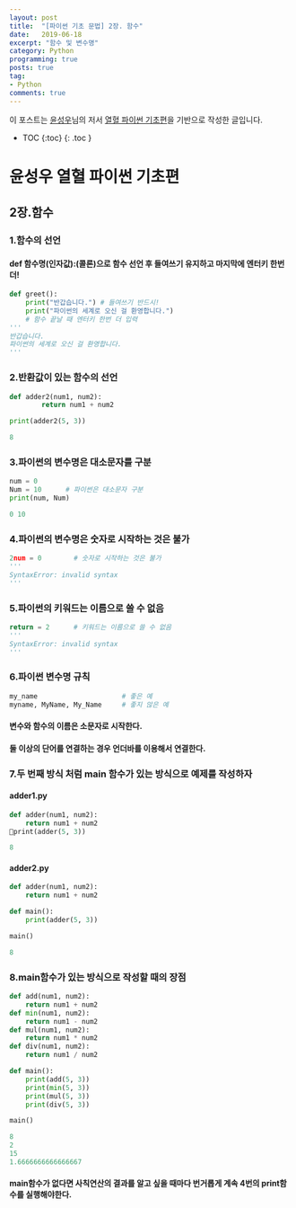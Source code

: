 ```yaml
---
layout: post
title:  "[파이썬 기초 문법] 2장. 함수"
date:   2019-06-18
excerpt: "함수 및 변수명"
category: Python
programming: true
posts: true
tag:
- Python
comments: true
---
```

<div class="center">
    이 포스트는 <a href="http://www.orentec.co.kr" target="_blank">윤성우</a>님의 저서 <a href="http://www.orentec.co.kr/booklist/PYTHON_BASIC_1/book_sub1.php" target="_blank">열혈 파이썬 기초편</a>을 기반으로 작성한 글입니다.
</div>

* TOC
{:toc}
{: .toc }

# 윤성우 열혈 파이썬 기초편
## 2장.함수
### 1.함수의 선언
#### def 함수명(인자값):(콜론)으로 함수 선언 후 들여쓰기 유지하고 마지막에 엔터키 한번 더!
~~~ python
def greet():
    print("반갑습니다.") # 들여쓰기 반드시!
    print("파이썬의 세계로 오신 걸 환영합니다.")
    # 함수 끝날 때 엔터키 한번 더 입력
'''
반갑습니다.
파이썬의 세계로 오신 걸 환영합니다.  
'''
~~~


### 2.반환값이 있는 함수의 선언
~~~ python
def adder2(num1, num2):
        return num1 + num2

print(adder2(5, 3))

8
~~~


### 3.파이썬의 변수명은 대소문자를 구분
~~~ python
num = 0
Num = 10      # 파이썬은 대소문자 구분
print(num, Num)

0 10  
~~~


### 4.파이썬의 변수명은 숫자로 시작하는 것은 불가
~~~ python
2num = 0		# 숫자로 시작하는 것은 불가
'''
SyntaxError: invalid syntax  
'''
~~~

### 5.파이썬의 키워드는 이름으로 쓸 수 없음
~~~ python
return = 2		# 키워드는 이름으로 쓸 수 없음
'''
SyntaxError: invalid syntax  
'''
~~~


### 6.파이썬 변수명 규칙
~~~ python
my_name                     # 좋은 예
myname, MyName, My_Name     # 좋지 않은 예
~~~
####  변수와 함수의 이름은 소문자로 시작한다.
####  둘 이상의 단어를 연결하는 경우 언더바를 이용해서 연결한다.  


###  7.두 번째 방식 처럼 main 함수가 있는 방식으로 예제를 작성하자
#### adder1.py
~~~ python
def adder(num1, num2):
    return num1 + num2
print(adder(5, 3))

8
~~~


#### adder2.py
~~~ python
def adder(num1, num2):
    return num1 + num2

def main():
    print(adder(5, 3))

main()

8
~~~


### 8.main함수가 있는 방식으로 작성할 때의 장점
~~~ python
def add(num1, num2):
    return num1 + num2
def min(num1, num2):
    return num1 - num2
def mul(num1, num2):
    return num1 * num2
def div(num1, num2):
    return num1 / num2

def main():
    print(add(5, 3))
    print(min(5, 3))
    print(mul(5, 3))
    print(div(5, 3))

main()

8
2
15
1.6666666666666667
~~~
####  main함수가 없다면 사칙연산의 결과를 알고 싶을 때마다 번거롭게 계속 4번의 print함수를 실행해야한다.